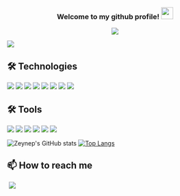 <!--
**zeynepsl/zeynepsl** is a ✨ _special_ ✨ repository because its `README.md` (this file) appears on your GitHub profile.

baslik: [![Header](https://raw.githubusercontent.com/MartinHeinz/<OWNER>/<OWNER>/readme_header.png "Header")](https://some-url.dev/)
gif ekleme: <img src="https://raw.githubusercontent.com/<OWNER>/<OWNER>/master/<GIF_NAME>.gif" width="30px">
# Hello, folks! <img src="https://raw.githubusercontent.com/zeynepsl/zeynepsl/master/wave.gif" width="30px"> 👋

Here are some ideas to get you started:
- 👯 I’m looking to collaborate on ...
- 🤔 I’m looking for help with ...
- 💬 Ask me about ...
- 📫 How to reach me: ...
- 😄 Pronouns: ...
- ⚡ Fun fact: ...
- bir şeyleri gizler:  ![Zeynep's GitHub stats](https://github-readme-stats.vercel.app/api?username=zeynepsl&hide=contribs,prs)
Options: &hide=stars,commits,prs,issues,contribs

- gizlemeden        :  [![Zeynep's GitHub stats](https://github-readme-stats.vercel.app/api?username=zeynepsl)](https://github.com/zeynepsl/github-readme-stats)

simgesiz gösterim : ![Zeynep's GitHub stats](https://github-readme-stats.vercel.app/api?username=zeynepsl&count_private=true)

simgeli gösterim : ![Zeynep's GitHub stats](https://github-readme-stats.vercel.app/api?username=zeynepsl&show_icons=true)

![header](https://capsule-render.vercel.app/api?text=Hello%World!&type=waving&color=auto&customColorList=0,2,2,5,30&height=200&width=200&section=header&fontSize=40&fontColor=d6ace6&animation=fadeIn)
-->

<!--# Hi there <img src="https://raw.githubusercontent.com/zeynepsl/zeynepsl/master/wave.gif" width="30px"> -->
<h3 align="center">
  
  Welcome to my github profile!
  <img src="https://media.giphy.com/media/hvRJCLFzcasrR4ia7z/giphy.gif" width="28">
  
</h3>

<!-- Typing SVG by DenverCoder1 - https://github.com/DenverCoder1/readme-typing-svg
 10%2B%20years%20of%20coding%20experience;Always%20learning%20new%20things-->
<p align="center">
  <a href="https://github.com/zeynepsl/readme-typing-svg"><img src="https://readme-typing-svg.herokuapp.com/?lines=Computer%20engineering%20student;Back-end%20developer;Always%20learning%20new%20things&font=Fira%20Code&center=true&width=440&height=45&color=d59bf6&vCenter=true&size=22"></a>
</p>

![](https://komarev.com/ghpvc/?username=zeynepsl&color=blueviolet)

## 🛠️ Technologies
![](https://img.shields.io/badge/Code-Python-informational?style=flat&logo=python&logoColor=white&color=blueviolet)
![](https://img.shields.io/badge/Code-Java-informational?style=flat&logo=java&logoColor=white&color=blueviolet)
![](https://img.shields.io/badge/Code-Spring-informational?style=flat&logo=spring&logoColor=white&color=blueviolet)
![](https://img.shields.io/badge/Code-CSharp-informational?style=flat&logo=csharp&logoColor=white&color=blueviolet)
![](https://img.shields.io/badge/Code-DotNet-informational?style=flat&logo=dotnet&logoColor=white&color=blueviolet)
![](https://img.shields.io/badge/Code-Angular-informational?style=flat&logo=angular&logoColor=white&color=blueviolet)
![](https://img.shields.io/badge/Code-React-informational?style=flat&logo=react&logoColor=white&color=blueviolet)
![](https://img.shields.io/badge/Database-PostgreSQL-informational?style=flat&logo=postgresql&logoColor=white&color=blueviolet)

## 🛠️ Tools
![](https://img.shields.io/badge/Editor-Eclipse-informational?style=flat&logo=eclipse&logoColor=white&color=blueviolet)
![](https://img.shields.io/badge/Editor-PyCharm-informational?style=flat&logo=pycharm&logoColor=white&color=blueviolet)
![](https://img.shields.io/badge/Editor-VisualStudioCode-informational?style=flat&logo=visualstudiocode&logoColor=white&color=blueviolet)
![](https://img.shields.io/badge/Editor-VisualStudio-informational?style=flat&logo=visualstudio&logoColor=white&color=blueviolet)
![](https://img.shields.io/badge/API-Swagger-informational?style=flat&logo=swagger&logoColor=white&color=blueviolet)
![](https://img.shields.io/badge/API-Postman-informational?style=flat&logo=postman&logoColor=white&color=blueviolet)

![Zeynep's GitHub stats](https://github-readme-stats.vercel.app/api?username=zeynepsl&theme=material-palenight&show_icons=true) [![Top Langs](https://github-readme-stats.vercel.app/api/top-langs/?username=zeynepsl&layout=compact&hide=PowerShell,TSQL,Batchfile&theme=material-palenight)](https://github.com/zeynepsl/github-readme-stats)

## 📫 How to reach me
<a href="https://www.linkedin.com/in/zeynep-salman-501912198/" rel="nofollow">
  <img src="https://camo.githubusercontent.com/a493f6833f99fb3c85788d6d9305e6b7a42b838e5ee5d138fd9a8214a7e77472/68747470733a2f2f696d672e736869656c64732e696f2f62616467652f6c696e6b6564696e2d2532333030373742352e7376673f267374796c653d666f722d7468652d6261646765266c6f676f3d6c696e6b6564696e266c6f676f436f6c6f723d7768697465" alt="" data-canonical src="https://img.shields.io/badge/linkedin-%230077B5.svg?&amp;style=for-the-badge&amp;logo=linkedin&amp;logoColor=white" style="max-width:100%;"></a>
  
<a href="https://www.hackerrank.com/zeyneprsalman?hr_r=1" rel="nofollow">
  <img src="https://img.shields.io/badge/-Hackerrank-2EC866?style=for-the-badge&logo=HackerRank&logoColor=white"></a>

